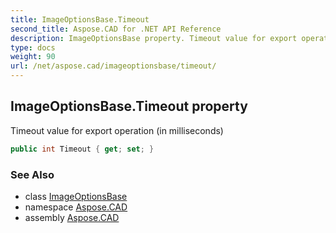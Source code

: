 ```yaml
---
title: ImageOptionsBase.Timeout
second_title: Aspose.CAD for .NET API Reference
description: ImageOptionsBase property. Timeout value for export operation in milliseconds
type: docs
weight: 90
url: /net/aspose.cad/imageoptionsbase/timeout/
---
```

## ImageOptionsBase.Timeout property

Timeout value for export operation (in milliseconds)

```csharp
public int Timeout { get; set; }
```

### See Also

* class [ImageOptionsBase](../)
* namespace [Aspose.CAD](../../imageoptionsbase/)
* assembly [Aspose.CAD](../../../)


